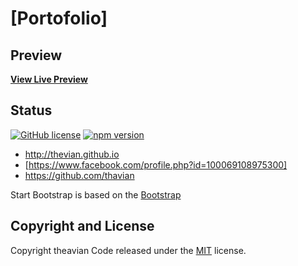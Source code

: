 # [Portofolio]

## Preview

**[View Live Preview](https://thevian.github.io)**

## Status

[![GitHub license](https://img.shields.io/badge/license-MIT-blue.svg)](https://raw.githubusercontent.com/BlackrockDigital/startbootstrap-resume/master/LICENSE)
[![npm version](https://img.shields.io/npm/v/startbootstrap-resume.svg)](https://www.npmjs.com/package/startbootstrap-resume)

* http://thevian.github.io
* [https://www.facebook.com/profile.php?id=100069108975300]
* https://github.com/thavian

Start Bootstrap is based on the [Bootstrap](http://getbootstrap.com/)

## Copyright and License

Copyright theavian Code released under the [MIT](https://github.com/BlackrockDigital/startbootstrap-resume/blob/gh-pages/LICENSE) license.
